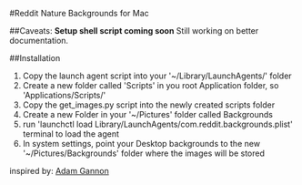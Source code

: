 #Reddit Nature Backgrounds for Mac

##Caveats:
**Setup shell script coming soon**
Still working on better documentation.

##Installation
1. Copy the launch agent script into your '~/Library/LaunchAgents/' folder
2. Create a new folder called 'Scripts' in you root Application folder, so 'Applications/Scripts/'
3. Copy the get_images.py script into the newly created scripts folder
4. Create a new Folder in your '~/Pictures' folder called Backgrounds
5. run 'launchctl load Library/LaunchAgents/com.reddit.backgrounds.plist' terminal to load the agent
6. In system settings, point your Desktop backgrounds to the new '~/Pictures/Backgrounds' folder where the images will be stored


inspired by: [Adam Gannon](http://adamgannon.com/)